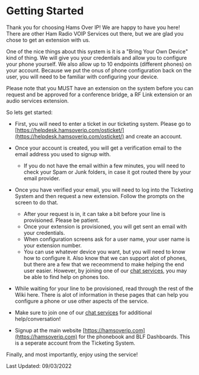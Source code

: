# Getting Started

Thank you for choosing Hams Over IP! We are happy to have you here! There are other Ham Radio VOIP Services out there, but we are glad you chose to get an extension with us.

One of the nice things about this system is it is a "Bring Your Own Device" kind of thing. We will give you your credentials and allow you to configure your phone yourself. We also allow up to 10 endpoints (different phones) on your account. Because we put the onus of phone configuration back on the user, you will need to be familiar with configuring your device.

Please note that you MUST have an extension on the system before you can request and be approved for a conference bridge, a RF Link extension or an audio services extension.

So lets get started:

* First, you will need to enter a ticket in our ticketing system. Please go to [https://helpdesk.hamsoverip.com/osticket/](https://helpdesk.hamsoverip.com/osticket/) and create an account. 
* Once your account is created, you will get a verification email to the email address you used to signup with.

    * If you do not have the email within a few minutes, you will need to check your Spam or Junk folders, in case it got routed there by your email provider.

* Once you have verified your email, you will need to log into the Ticketing System and then request a new extension. Follow the prompts on the screen to do that.

    * After your request is in, it can take a bit before your line is provisioned. Please be patient.
    * Once your extension is provisioned, you will get sent an email with your credentials. 
    * When configuration screens ask for a user name, your user name is your extension number.
    * You can use whatever device you want, but you will need to know how to configure it. Also know that we can support alot of phones, but there are a few that we receommend to make helping the end user easier. However, by joining one of our [chat services](https://hamsoverip.github.io/wiki/General/user_guides/chat-services/), you may be able to find help on phones too.

* While waiting for your line to be provisioned, read through the rest of the Wiki here. There is alot of information in these pages that can help you configure a phone or use other aspects of the service.
* Make sure to join one of our [chat services](https://hamsoverip.github.io/wiki/General/user_guides/chat-services/) for additional help/conversation!
* Signup at the main website [https://hamsoverip.com](https://hamsoverip.com) for the phonebook and BLF Dashboards. This is a seperate account from the Ticketing System.

Finally, and most importantly, enjoy using the service!

Last Updated: 09/03/2022
